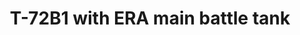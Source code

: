 ---
title: "T-72B1 with ERA main battle tank"
price: "1800" 
desc: "Maketa"
img_path: "/assets/img/UA72011.jpg"
brand: "N/A"
available: true
special_offer: false
new: false
soon: false
cat: "0010000"
subcat: "0013100"
subsubcat: "0N/A"
sifra: "UA72011"
---